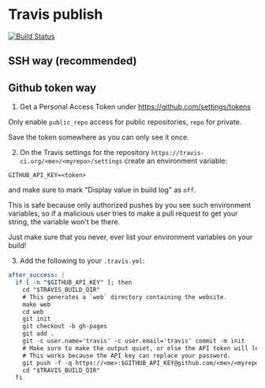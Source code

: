 # Travis publish

[![Build Status](https://travis-ci.org/ldez/exp-travis-script.svg?branch=master)](https://travis-ci.org/ldez/exp-travis-script)


## SSH way (recommended)




## Github token way

1. Get a Personal Access Token under https://github.com/settings/tokens

Only enable `public_repo` access for public repositories, `repo` for private.

Save the token somewhere as you can only see it once.

2. On the Travis settings for the repository `https://travis-ci.org/<me>/<myrepo>/settings` create an environment variable:

```shell
GITHUB_API_KEY=<token>
```

and make sure to mark "Display value in build log" as `off`.

This is safe because only authorized pushes by you see such environment variables,
so if a malicious user tries to make a pull request to get your string,
the variable won't be there.

Just make sure that you never, ever list your environment variables on your build!

3. Add the following to your `.travis.yml`:

```yml
after_success: |
  if [ -n "$GITHUB_API_KEY" ]; then
    cd "$TRAVIS_BUILD_DIR"
    # This generates a `web` directory containing the website.
    make web
    cd web
    git init
    git checkout -b gh-pages
    git add .
    git -c user.name='travis' -c user.email='travis' commit -m init
    # Make sure to make the output quiet, or else the API token will leak!
    # This works because the API key can replace your password.
    git push -f -q https://<me>:$GITHUB_API_KEY@github.com/<me>/<myrepo>-gh-pages gh-pages &2>/dev/null
    cd "$TRAVIS_BUILD_DIR"
  fi
```
